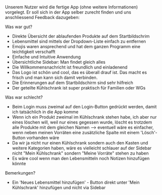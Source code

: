 Unserem Nutzer wird die fertige App (ohne weitere Informationen) vorgelegt. Er soll sich in der App selber zurecht finden und uns anschliessend Feedback dazugeben:

Was war gut?
- Direkte Übersicht der ablaufenden Produkte auf dem Startbildschrim
- Lebensmittel sind mittels der Dropdown-Liste einfach zu entfernen
- Emojis waren ansprechend und hat dem ganzen Programm eine leichtigkeit verschafft
- Einfache und Intuitive Anwendung
- Übersichtliche Sidebar: Man findet gleich alles
- Die Willkommensnachricht ist freundlich und einladenend
- Das Logo ist schön und cool, das es überall drauf ist. Das macht es frisch und man kann sich damit verbinden.
- Die Erinnerungen auf dem Startbildschirm sind sehr hilfreich
- Der geteilte Kühlschrank ist super praktisch für Familien oder WGs

Was war schlecht?
- Beim Login muss zweimal auf den Login-Button gedrückt werden, damit ich tatsächlich in die App komme
- Wenn ich ein Produkt zweimal im Kühlschrank stehen habe, ich aber nur eines löschen will, weil nur eines gegessen wurde, löscht es trotzdem alle Produkte mit dem gleichen Namen --> eventuell wäre es einfacher, wenn neben meinen Vorräten eine zusätzliche Spalte mit einem 'Lösch'-Button vorhanden wäre
- Da wir ja nicht nur einen Kühlschrank sondern auch den Kasten und weitere Kategorien haben, wäre es vielleicht schlauer auf der Sidebar nicht "Mein Kühlschrank" sondern "Meine Vorräte" stehen zu haben
- Es wäre cool wenn man den Lebensmitteln noch Notizen hinzufügen könnte 



Bemerkungen?
- Ein 'Neues Lebensmittel hinzufügen' - Button direkt unter 'Mein Kühlschrank' hinzufügen und nicht via Sidebar
